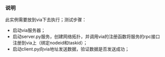 ### 说明

此实例需要放到via下去执行；测试步骤：

- 启动via服务器；
- 启动server.py服务，创建网络拓扑，并调用via的注册函数将服务的rpc接口注册到via上（绑定nodeid和taskid）；
- 启动client.py向via地址发送数据，验证数据是否发送成功；